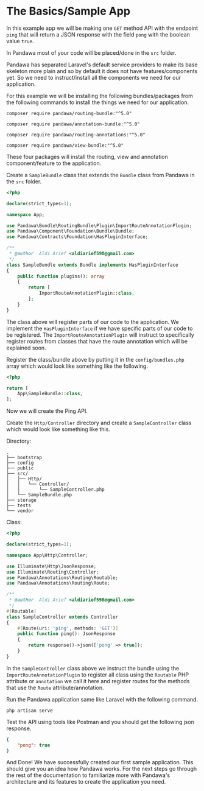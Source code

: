 # The Basics/Sample App

In this example app we will be making one `GET` method API with
the endpoint `ping` that will return a JSON response with the
field `pong` with the boolean value `true`.

In Pandawa most of your code will be placed/done in the `src` folder.

Pandawa has separated Laravel's default service providers to make
its base skeleton more plain and so by default it does not have 
features/components yet. So we need to instruct/install all 
the components we need for our application.

For this example we will be installing the following bundles/packages from
the following commands to install the things we need for our application.

```
composer require pandawa/routing-bundle:"^5.0"

composer require pandawa/annotation-bundle:"^5.0"

composer require pandawa/routing-annotations:"^5.0"

composer require pandawa/view-bundle:"^5.0"
```

These four packages will install the routing, view and annotation component/feature to 
the application.

Create a `SampleBundle` class that extends the `Bundle` class
from Pandawa in the `src` folder.

```php
<?php

declare(strict_types=1);

namespace App;

use Pandawa\Bundle\RoutingBundle\Plugin\ImportRouteAnnotationPlugin;
use Pandawa\Component\Foundation\Bundle\Bundle;
use Pandawa\Contracts\Foundation\HasPluginInterface;

/**
 * @author  Aldi Arief <aldiarief598@gmail.com>
 */
class SampleBundle extends Bundle implements HasPluginInterface
{
    public function plugins(): array
    {
        return [
            ImportRouteAnnotationPlugin::class,
        ];
    }
}
```

The class above will register parts of our code to the application.
We implement the `HasPluginInterface` if we have specific parts of 
our code to be registered. The `ImportRouteAnnotationPlugin` will instruct 
to specifically register routes from classes that have the route annotation which will be
explained soon.

Register the class/bundle above by putting it in the `config/bundles.php` array
which would look like something like the following.


```php
<?php

return [
    App\SampleBundle::class,
];
```

Now we will create the Ping API.

Create the `Http/Controller` directory and create a `SampleController` class 
which would look like something like this.

Directory:
```
.
├── bootstrap
├── config
├── public
├── src/
│   ├── Http/
│   │   └── Controller/
│   │       └── SampleController.php
│   └── SampleBundle.php
├── storage
├── tests
└── vendor
```

Class:
```php
<?php

declare(strict_types=1);

namespace App\Http\Controller;

use Illuminate\Http\JsonResponse;
use Illuminate\Routing\Controller;
use Pandawa\Annotations\Routing\Routable;
use Pandawa\Annotations\Routing\Route;

/**
 * @author  Aldi Arief <aldiarief598@gmail.com>
 */
#[Routable]
class SampleController extends Controller
{
    #[Route(uri: 'ping', methods: 'GET')]
    public function ping(): JsonResponse
    {
        return response()->json(['pong' => true]);
    }
}
```

In the `SampleController` class above we instruct the bundle using the `ImportRouteAnnotationPlugin`
to register all class using the `Routable` PHP attribute or `annotation` we call it here and
register routes for the methods that use the `Route` attribute/annotation.

Run the Pandawa application same like Laravel with the following command.

```
php artisan serve
```

Test the API using tools like Postman and you should get the following json response.

```json
{
    "pong": true
}
```

And Done! We have successfully created our first sample application. This should give you
an idea how Pandawa works. For the next steps go through the rest of the documentation
to familiarize more with Pandawa's architecture and its features to create the application
you need.
